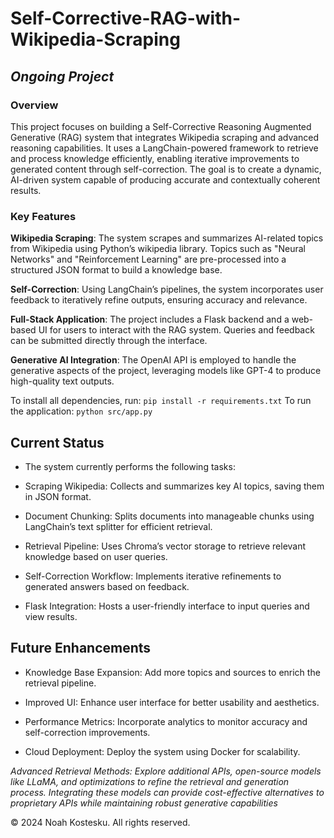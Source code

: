 # Self-Corrective-RAG-with-Wikipedia-Scraping

## *Ongoing Project* ##

### Overview

This project focuses on building a Self-Corrective Reasoning Augmented Generative (RAG) system that integrates Wikipedia scraping and advanced reasoning capabilities. It uses a LangChain-powered framework to retrieve and process knowledge efficiently, enabling iterative improvements to generated content through self-correction. The goal is to create a dynamic, AI-driven system capable of producing accurate and contextually coherent results.

### Key Features

**Wikipedia Scraping**: The system scrapes and summarizes AI-related topics from Wikipedia using Python’s wikipedia library. Topics such as "Neural Networks" and "Reinforcement Learning" are pre-processed into a structured JSON format to build a knowledge base.

**Self-Correction**: Using LangChain’s pipelines, the system incorporates user feedback to iteratively refine outputs, ensuring accuracy and relevance.

**Full-Stack Application**: The project includes a Flask backend and a web-based UI for users to interact with the RAG system. Queries and feedback can be submitted directly through the interface.

**Generative AI Integration**: The OpenAI API is employed to handle the generative aspects of the project, leveraging models like GPT-4 to produce high-quality text outputs.

To install all dependencies, run:
```pip install -r requirements.txt```
To run the application:
```python src/app.py```

## Current Status

- The system currently performs the following tasks:

- Scraping Wikipedia: Collects and summarizes key AI topics, saving them in JSON format.

- Document Chunking: Splits documents into manageable chunks using LangChain’s text splitter for efficient retrieval.

- Retrieval Pipeline: Uses Chroma’s vector storage to retrieve relevant knowledge based on user queries.

- Self-Correction Workflow: Implements iterative refinements to generated answers based on feedback.

- Flask Integration: Hosts a user-friendly interface to input queries and view results.

## Future Enhancements

- Knowledge Base Expansion: Add more topics and sources to enrich the retrieval pipeline.

- Improved UI: Enhance user interface for better usability and aesthetics.

- Performance Metrics: Incorporate analytics to monitor accuracy and self-correction improvements.

- Cloud Deployment: Deploy the system using Docker for scalability.

*Advanced Retrieval Methods: Explore additional APIs, open-source models like LLaMA, and optimizations to refine the retrieval and generation process. Integrating these models can provide cost-effective alternatives to proprietary APIs while maintaining robust generative capabilities*


© 2024 Noah Kostesku. All rights reserved.


